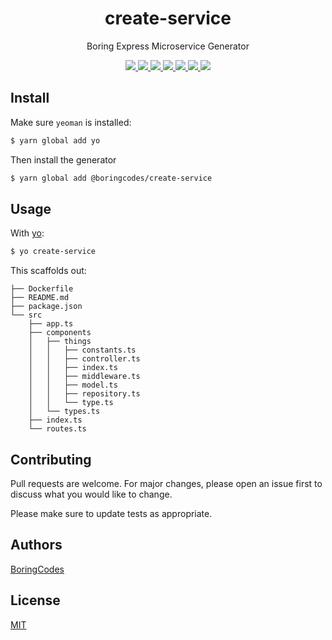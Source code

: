 <div align="center">
  <h1>create-service</h1>
  <p>Boring Express Microservice Generator</p>
  
  <div>
    <a href="https://github.com/boringcodes/create-service" aria-label="Commitizen Friendly">
      <img src="https://img.shields.io/badge/commitizen-friendly-brightgreen.svg?style=flat-square">
    </a>
    <a href="https://github.com/boringcodes/create-service" aria-label="GitHub Workflow Status">
      <img src="https://img.shields.io/github/workflow/status/boringcodes/create-service/Publish Package to NPM?style=flat-square">
    </a>
    <a href="https://github.com/boringcodes/create-service" aria-label="Dependencies Status">
      <img src="https://img.shields.io/david/boringcodes/create-service?style=flat-square">
    </a>
    <a href="https://www.npmjs.com/package/@boringcodes/create-service" aria-label="NPM Version">
      <img src="https://img.shields.io/npm/v/@boringcodes/create-service?color=brightgreen&style=flat-square">
    </a>
    <a href="https://www.npmjs.com/package/@boringcodes/create-service" aria-label="NPM Downloads">
      <img src="https://img.shields.io/npm/dm/@boringcodes/create-service?style=flat-square">
    </a>
    <a href="https://github.com/boringcodes/create-service/blob/master/LICENSE" aria-label="License">
      <img src="https://img.shields.io/github/license/boringcodes/create-service?color=brightgreen&style=flat-square">
    </a>
    <a href="https://github.com/boringcodes">
      <img src="https://img.shields.io/badge/github-@boringcodes-brightgreen?style=flat-square">
    </a>
  </div>
</div>

## Install

Make sure `yeoman` is installed:

```sh
$ yarn global add yo
```

Then install the generator

```sh
$ yarn global add @boringcodes/create-service
```

## Usage

With [yo](https://github.com/yeoman/yo):

```sh
$ yo create-service
```

This scaffolds out:
```
├── Dockerfile
├── README.md
├── package.json
└── src
    ├── app.ts
    ├── components
    │   ├── things
    │   │   ├── constants.ts
    │   │   ├── controller.ts
    │   │   ├── index.ts
    │   │   ├── middleware.ts
    │   │   ├── model.ts
    │   │   ├── repository.ts
    │   │   └── type.ts
    │   └── types.ts
    ├── index.ts
    └── routes.ts
```

## Contributing

Pull requests are welcome. For major changes, please open an issue first to discuss what you would like to change.

Please make sure to update tests as appropriate.

## Authors

[BoringCodes](https://github.com/boringcodes)

## License

[MIT](https://github.com/boringcodes/create-service/blob/master/LICENSE)
